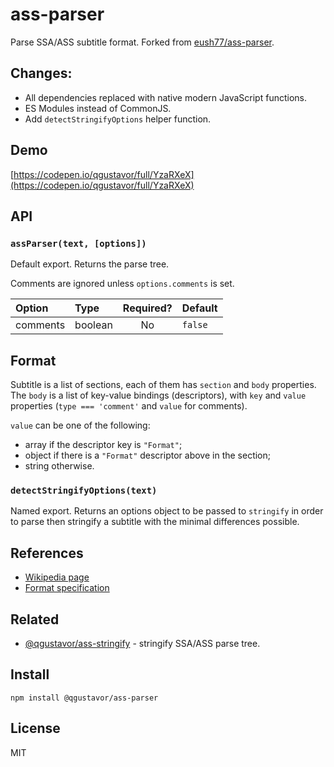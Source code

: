 # ass-parser

Parse SSA/ASS subtitle format. Forked from [eush77/ass-parser](https://github.com/eush77/ass-parser).

## Changes:

- All dependencies replaced with native modern JavaScript functions.
- ES Modules instead of CommonJS.
- Add `detectStringifyOptions` helper function.

## Demo

[https://codepen.io/qgustavor/full/YzaRXeX](https://codepen.io/qgustavor/full/YzaRXeX)

## API

### `assParser(text, [options])`

Default export. Returns the parse tree.

Comments are ignored unless `options.comments` is set.

| Option   | Type    | Required? | Default |
| :------- | :------ | :-------: | :------ |
| comments | boolean | No        | `false` |

## Format

Subtitle is a list of sections, each of them has `section` and `body` properties. The `body` is a list of key-value bindings (descriptors), with `key` and `value` properties (`type === 'comment'` and `value` for comments).

`value` can be one of the following:

- array if the descriptor key is `"Format"`;
- object if there is a `"Format"` descriptor above in the section;
- string otherwise.

### `detectStringifyOptions(text)`

Named export. Returns an options object to be passed to `stringify` in order to parse then stringify a subtitle with the minimal differences possible.

## References

- [Wikipedia page](http://en.wikipedia.org/wiki/SubStation_Alpha)
- [Format specification](http://www.perlfu.co.uk/projects/asa/ass-specs.doc)

## Related

- [@qgustavor/ass-stringify](https://www.npmjs.com/package/@qgustavor/ass-stringify) - stringify SSA/ASS parse tree.

## Install

```shell
npm install @qgustavor/ass-parser
```

## License

MIT
